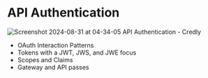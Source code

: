 # API Authentication

![Screenshot 2024-08-31 at 04-34-05 API Authentication - Credly](https://github.com/user-attachments/assets/c36c3cb4-9fe2-420c-b9a0-93baf4299882)

* OAuth Interaction Patterns
* Tokens with a JWT, JWS, and JWE focus
* Scopes and Claims
* Gateway and API passes

